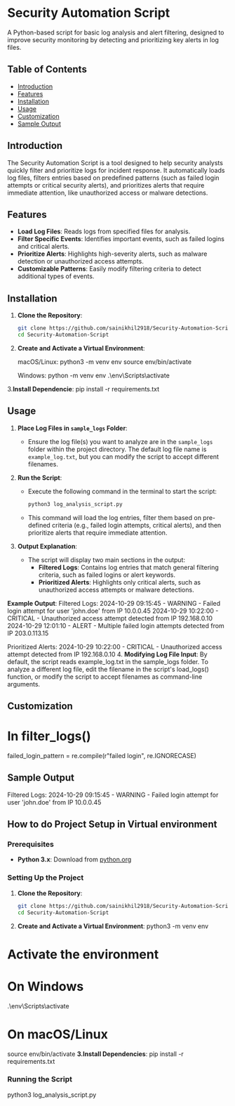 # Security Automation Script
A Python-based script for basic log analysis and alert filtering, designed to improve security monitoring by detecting and prioritizing key alerts in log files.
## Table of Contents

- [Introduction](#introduction)
- [Features](#features)
- [Installation](#installation)
- [Usage](#usage)
- [Customization](#customization)
- [Sample Output](#sample-output)

## Introduction

The Security Automation Script is a tool designed to help security analysts quickly filter and prioritize logs for incident response. It automatically loads log files, filters entries based on predefined patterns (such as failed login attempts or critical security alerts), and prioritizes alerts that require immediate attention, like unauthorized access or malware detections.

## Features

- **Load Log Files**: Reads logs from specified files for analysis.
- **Filter Specific Events**: Identifies important events, such as failed logins and critical alerts.
- **Prioritize Alerts**: Highlights high-severity alerts, such as malware detection or unauthorized access attempts.
- **Customizable Patterns**: Easily modify filtering criteria to detect additional types of events.

## Installation

1. **Clone the Repository**:
   ```bash
   git clone https://github.com/sainikhil2918/Security-Automation-Script.git
   cd Security-Automation-Script
2. **Create and Activate a Virtual Environment**:

   macOS/Linux:
      python3 -m venv env
      source env/bin/activate

   Windows:
      python -m venv env
      .\env\Scripts\activate
   
3.**Install Dependencie**:
      pip install -r requirements.txt

## Usage

1. **Place Log Files in `sample_logs` Folder**: 
   - Ensure the log file(s) you want to analyze are in the `sample_logs` folder within the project directory. The default log file name is `example_log.txt`, but you can modify the script to accept different filenames.

2. **Run the Script**:
   - Execute the following command in the terminal to start the script:
     ```bash
     python3 log_analysis_script.py
     ```
   - This command will load the log entries, filter them based on pre-defined criteria (e.g., failed login attempts, critical alerts), and then prioritize alerts that require immediate attention.

3. **Output Explanation**:
   - The script will display two main sections in the output:
     - **Filtered Logs**: Contains log entries that match general filtering criteria, such as failed logins or alert keywords.
     - **Prioritized Alerts**: Highlights only critical alerts, such as unauthorized access attempts or malware detections.

**Example Output**:
Filtered Logs:
2024-10-29 09:15:45 - WARNING - Failed login attempt for user 'john.doe' from IP 10.0.0.45
2024-10-29 10:22:00 - CRITICAL - Unauthorized access attempt detected from IP 192.168.0.10
2024-10-29 12:01:10 - ALERT - Multiple failed login attempts detected from IP 203.0.113.15

Prioritized Alerts:
2024-10-29 10:22:00 - CRITICAL - Unauthorized access attempt detected from IP 192.168.0.10
4. **Modifying Log File Input**:
By default, the script reads example_log.txt in the sample_logs folder. To analyze a different log file, 
edit the filename in the script's load_logs() function, or modify the script to accept filenames as command-line arguments.

## Customization
# In filter_logs()
failed_login_pattern = re.compile(r"failed login", re.IGNORECASE)
## Sample Output
Filtered Logs:
2024-10-29 09:15:45 - WARNING - Failed login attempt for user 'john.doe' from IP 10.0.0.45






## How to do Project Setup in Virtual environment

### Prerequisites
- **Python 3.x**: Download from [python.org](https://www.python.org/downloads/)

### Setting Up the Project

1. **Clone the Repository**:
   ```bash
   git clone https://github.com/sainikhil2918/Security-Automation-Script.git
   cd Security-Automation-Script
2. **Create and Activate a Virtual Environment**:
python3 -m venv env
# Activate the environment
# On Windows
.\env\Scripts\activate
# On macOS/Linux
source env/bin/activate
**3.Install Dependencies**:
pip install -r requirements.txt

### Running the Script
python3 log_analysis_script.py


